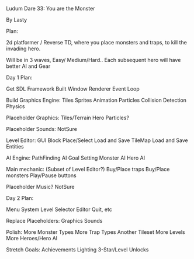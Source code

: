 
Ludum Dare 33:  You are the Monster


By Lasty



Plan:

2d platformer / Reverse TD, where you place monsters and traps, to kill the invading hero.

Will be in 3 waves, Easy/ Medium/Hard..   Each subsequent hero will have better AI and Gear




Day 1 Plan:

Get SDL Framework Built
	Window
	Renderer
	Event Loop

Build Graphics Engine:
	Tiles
	Sprites
	Animation
	Particles
	Collision Detection
	Physics

Placeholder Graphics:
	Tiles/Terrain
	Hero
	Particles?

Placeholder Sounds:
	NotSure

Level Editor:
	GUI
	Block Place/Select
	Load and Save TileMap
	Load and Save Entities

AI Engine:
	PathFinding
	AI Goal Setting
	Monster AI
	Hero AI

Main mechanic:  (Subset of Level Editor?)
	Buy/Place traps
	Buy/Place monsters
	Play/Pause buttons


Placeholder Music?
	NotSure


Day 2 Plan:

Menu System
	Level Selector
	Editor
	Quit, etc


Replace Placeholders:
	Graphics
	Sounds


Polish:
	More Monster Types
	More Trap Types
	Another Tileset
	More Levels
	More Heroes/Hero AI


Stretch Goals:
	Achievements
	Lighting
	3-Star/Level Unlocks


